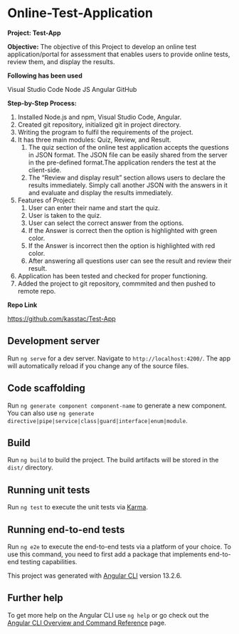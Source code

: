 # Online-Test-Application

**Project: Test-App**

**Objective:**
The objective of this Project to develop an online test application/portal for assessment that enables users to provide online tests, review them, and display the results.

**Following has been used**

Visual Studio Code
Node JS
Angular
GitHub

**Step-by-Step Process:**

1. Installed Node.js and npm, Visual Studio Code, Angular.
2. Created git repository, initialized git in project directory.
3. Writing the program to fulfil the requirements of the project.
4. It has three main modules: Quiz, Review, and Result.
   1. The quiz section of the online test application accepts the questions in JSON format. The JSON file can be easily shared from the server in the pre-defined format.The application renders the test at the client-side.
   2. The “Review and display result” section allows users to declare the results immediately. Simply call another JSON with the answers in it and evaluate and display the results immediately.
5. Features of Project:
   1. User can enter their name and start the quiz.
   2. User is taken to the quiz.
   3. User can select the correct answer from the options.
   4. If the Answer is correct then the option is highlighted with green color.
   5. If the Answer is incorrect then the option is highlighted with red color.
   6. After answering all questions user can see the result and review their result.
6. Application has been tested and checked for proper functioning.
7. Added the project to git repository, commmited and then pushed to remote repo.

**Repo Link**

https://github.com/kasstac/Test-App

## Development server

Run `ng serve` for a dev server. Navigate to `http://localhost:4200/`. The app will automatically reload if you change any of the source files.

## Code scaffolding

Run `ng generate component component-name` to generate a new component. You can also use `ng generate directive|pipe|service|class|guard|interface|enum|module`.

## Build

Run `ng build` to build the project. The build artifacts will be stored in the `dist/` directory.

## Running unit tests

Run `ng test` to execute the unit tests via [Karma](https://karma-runner.github.io).

## Running end-to-end tests

Run `ng e2e` to execute the end-to-end tests via a platform of your choice. To use this command, you need to first add a package that implements end-to-end testing capabilities.

This project was generated with [Angular CLI](https://github.com/angular/angular-cli) version 13.2.6.

## Further help

To get more help on the Angular CLI use `ng help` or go check out the [Angular CLI Overview and Command Reference](https://angular.io/cli) page.
